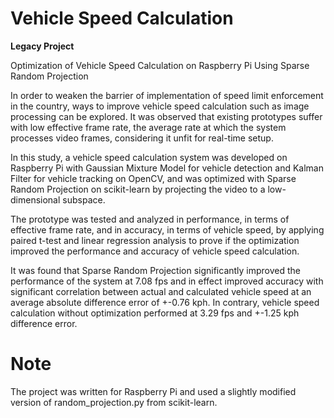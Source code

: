# Vehicle Speed Calculation

**Legacy Project**

Optimization of Vehicle Speed Calculation on Raspberry Pi Using Sparse Random Projection  

In order to weaken the barrier of implementation of speed limit enforcement in the country, ways to improve vehicle speed calculation such as image processing can be explored. It was observed that existing prototypes suffer with low effective frame rate, the average rate at which the system processes video frames, considering it unfit for real-time setup.

In this study, a vehicle speed calculation system was developed on Raspberry Pi with Gaussian Mixture Model for vehicle detection and Kalman Filter for vehicle tracking on OpenCV, and was optimized with Sparse Random Projection on scikit-learn by projecting the video to a low-dimensional subspace.

The prototype was tested and analyzed in performance, in terms of effective frame rate, and in accuracy, in terms of vehicle speed, by applying paired t-test and linear regression analysis to prove if the optimization improved the performance and accuracy of vehicle speed calculation.

It was found that Sparse Random Projection significantly improved the performance of the system at 7.08 fps and in effect improved accuracy with significant correlation between actual and calculated vehicle speed at an average absolute difference error of +-0.76 kph. In contrary, vehicle speed calculation without optimization performed at 3.29 fps and +-1.25 kph difference error.

# Note

The project was written for Raspberry Pi and used a slightly modified version of random_projection.py from scikit-learn.